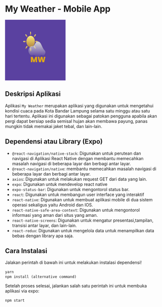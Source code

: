 # My Weather - Mobile App

<img src="assets/icon.png" width="200">

## Deskripsi Aplikasi
Aplikasi `My Weather` merupakan aplikasi yang digunakan untuk mengetahui kondisi cuaca pada Kota Bandar Lampung selama satu minggu atau satu hari tertentu. Aplikasi ini digunakan sebagai patokan pengguna apabila akan pergi dapat bersiap sedia semisal hujan akan membawa payung, panas mungkin tidak memakai jaket tebal, dan lain-lain. 

## Dependensi atau Library (Expo)
- `@react-navigation/native-stack`: Digunakan untuk perutean dan navigasi di Aplikasi React Native dengan membantu memecahkan masalah navigasi di beberapa layar dan berbagi antar layar. 
- `@react-navigation/native`: membantu memecahkan masalah navigasi di beberapa layar dan berbagi antar layar.
- `axios`: Digunakan untuk melakukan request GET dari data yang lain. 
- `expo`: Digunakan untuk mendevelop react native
- `expo-status-bar`: Digunakan untuk mengontorol status bar.
- `react`: Digunakan untuk membangun user interface yang interaktif
- `react-native`: Digunakan untuk membuat aplikasi mobile di dua sistem operasi sekaligus yaitu Android dan IOS.
- `react-native-safe-area-context`: Digunakan untuk mengontorol informasi yang aman dari situs yang aman.
- `react-native-screens`: Digunakan untuk mengatur presentasi,tampilan, transisi antar layar, dan lain-lain.
- `react-redux`: Digunakan untuk mengelola data untuk menampilkan data bebas dengan library apa saja.


## Cara Instalasi
Jalakan perintah di bawah ini untuk melakukan instalasi dependensi!

```
yarn
npm install (alternative command)
```

Setelah proses selesai, jalankan salah satu perintah ini untuk membuka aplikasi via expo:
```
npm start

```